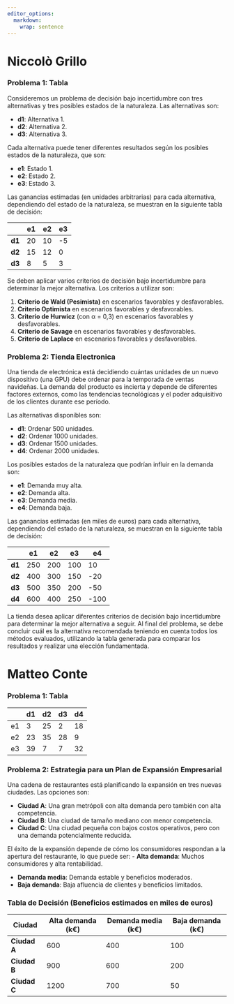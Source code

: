 ```yaml
---
editor_options: 
  markdown: 
    wrap: sentence
---
```

# Niccolò Grillo
### **Problema 1: Tabla**

Consideremos un problema de decisión bajo incertidumbre con tres alternativas y tres posibles estados de la naturaleza. Las alternativas son:

-   **d1**: Alternativa 1.
-   **d2**: Alternativa 2.
-   **d3**: Alternativa 3.

Cada alternativa puede tener diferentes resultados según los posibles estados de la naturaleza, que son:

-   **e1**: Estado 1.
-   **e2**: Estado 2.
-   **e3**: Estado 3.

Las ganancias estimadas (en unidades arbitrarias) para cada alternativa, dependiendo del estado de la naturaleza, se muestran en la siguiente tabla de decisión:

|        | e1  | e2  | e3  |
|--------|-----|-----|-----|
| **d1** | 20  | 10  | -5  |
| **d2** | 15  | 12  | 0   |
| **d3** | 8   | 5   | 3   |

Se deben aplicar varios criterios de decisión bajo incertidumbre para determinar la mejor alternativa. Los criterios a utilizar son:

1.  **Criterio de Wald (Pesimista)** en escenarios favorables y desfavorables.
2.  **Criterio Optimista** en escenarios favorables y desfavorables.
3.  **Criterio de Hurwicz** (con α = 0,3) en escenarios favorables y desfavorables.
4.  **Criterio de Savage** en escenarios favorables y desfavorables.
5.  **Criterio de Laplace** en escenarios favorables y desfavorables.



### **Problema 2: Tienda Electronica**


Una tienda de electrónica está decidiendo cuántas unidades de un nuevo dispositivo (una GPU) debe ordenar para la temporada de ventas navideñas. La demanda del producto es incierta y depende de diferentes factores externos, como las tendencias tecnológicas y el poder adquisitivo de los clientes durante ese período.

Las alternativas disponibles son:

-   **d1**: Ordenar 500 unidades.
-   **d2**: Ordenar 1000 unidades.
-   **d3**: Ordenar 1500 unidades.
-   **d4**: Ordenar 2000 unidades.

Los posibles estados de la naturaleza que podrían influir en la demanda son:

-   **e1**: Demanda muy alta.
-   **e2**: Demanda alta.
-   **e3**: Demanda media.
-   **e4**: Demanda baja.

Las ganancias estimadas (en miles de euros) para cada alternativa, dependiendo del estado de la naturaleza, se muestran en la siguiente tabla de decisión:

|        | e1  | e2  | e3  | e4   |
|--------|-----|-----|-----|------|
| **d1** | 250 | 200 | 100 | 10   |
| **d2** | 400 | 300 | 150 | -20  |
| **d3** | 500 | 350 | 200 | -50  |
| **d4** | 600 | 400 | 250 | -100 |

La tienda desea aplicar diferentes criterios de decisión bajo incertidumbre para determinar la mejor alternativa a seguir. Al final del problema, se debe concluir cuál es la alternativa recomendada teniendo en cuenta todos los métodos evaluados, utilizando la tabla generada para comparar los resultados y realizar una elección fundamentada.




# Matteo Conte
### **Problema 1: Tabla**

|   | d1 | d2 | d3 | d4 |
|---|----|----|----|----|
| e1|  3 | 25 |  2 | 18 |
| e2| 23 | 35 | 28 |  9 |
| e3| 39 |  7 |  7 | 32 |


### **Problema 2: Estrategia para un Plan de Expansión Empresarial**

Una cadena de restaurantes está planificando la expansión en tres nuevas ciudades.
Las opciones son:

-   **Ciudad A**: Una gran metrópoli con alta demanda pero también con alta competencia.
-   **Ciudad B**: Una ciudad de tamaño mediano con menor competencia.
-   **Ciudad C**: Una ciudad pequeña con bajos costos operativos, pero con una demanda potencialmente reducida.

El éxito de la expansión depende de cómo los consumidores respondan a la apertura del restaurante, lo que puede ser: - **Alta demanda**: Muchos consumidores y alta rentabilidad.
- **Demanda media**: Demanda estable y beneficios moderados.
- **Baja demanda**: Baja afluencia de clientes y beneficios limitados.

### **Tabla de Decisión (Beneficios estimados en miles de euros)**

| Ciudad       | Alta demanda (k€) | Demanda media (k€) | Baja demanda (k€) |
|--------------|-------------------|--------------------|-------------------|
| **Ciudad A** | 600               | 400                | 100               |
| **Ciudad B** | 900               | 600                | 200               |
| **Ciudad C** | 1200              | 700                | 50                |
